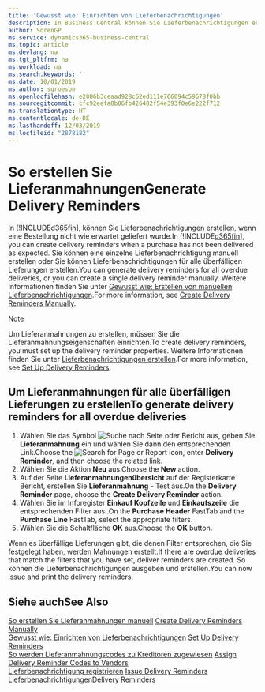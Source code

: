```yaml
---
title: 'Gewusst wie: Einrichten von Lieferbenachrichtigungen'
description: In Business Central können Sie Lieferbenachrichtigungen erstellen, wenn eine Bestellung nicht wie erwartet geliefert wurde.
author: SorenGP
ms.service: dynamics365-business-central
ms.topic: article
ms.devlang: na
ms.tgt_pltfrm: na
ms.workload: na
ms.search.keywords: ''
ms.date: 10/01/2019
ms.author: sgroespe
ms.openlocfilehash: e2086b3ceaad928c62ed111e766094c59678f0bb
ms.sourcegitcommit: cfc92eefa8b06fb426482f54e393f0e6e222f712
ms.translationtype: HT
ms.contentlocale: de-DE
ms.lasthandoff: 12/03/2019
ms.locfileid: "2878182"
---
```

# <a name="generate-delivery-reminders"></a><span data-ttu-id="12e63-103">So erstellen Sie Lieferanmahnungen</span><span class="sxs-lookup"><span data-stu-id="12e63-103">Generate Delivery Reminders</span></span>
<span data-ttu-id="12e63-104">In [!INCLUDE[d365fin](../../includes/d365fin_md.md)], können Sie Lieferbenachrichtigungen erstellen, wenn eine Bestellung nicht wie erwartet geliefert wurde.</span><span class="sxs-lookup"><span data-stu-id="12e63-104">In [!INCLUDE[d365fin](../../includes/d365fin_md.md)], you can create delivery reminders when a purchase has not been delivered as expected.</span></span> <span data-ttu-id="12e63-105">Sie können eine einzelne Lieferbenachrichtigung manuell erstellen oder Sie können Lieferbenachrichtigungen für alle überfälligen Lieferungen erstellen.</span><span class="sxs-lookup"><span data-stu-id="12e63-105">You can generate delivery reminders for all overdue deliveries, or you can create a single delivery reminder manually.</span></span> <span data-ttu-id="12e63-106">Weitere Informationen finden Sie unter [Gewusst wie: Erstellen von manuellen Lieferbenachrichtigungen](how-to-create-delivery-reminders-manually.md).</span><span class="sxs-lookup"><span data-stu-id="12e63-106">For more information, see [Create Delivery Reminders Manually](how-to-create-delivery-reminders-manually.md).</span></span>  

> [!NOTE]  
>  <span data-ttu-id="12e63-107">Um Lieferanmahnungen zu erstellen, müssen Sie die Lieferanmahnungseigenschaften einrichten.</span><span class="sxs-lookup"><span data-stu-id="12e63-107">To create delivery reminders, you must set up the delivery reminder properties.</span></span> <span data-ttu-id="12e63-108">Weitere Informationen finden Sie unter [Lieferbenachrichtigungen erstellen](how-to-set-up-delivery-reminders.md).</span><span class="sxs-lookup"><span data-stu-id="12e63-108">For more information, see [Set Up Delivery Reminders](how-to-set-up-delivery-reminders.md).</span></span>  

## <a name="to-generate-delivery-reminders-for-all-overdue-deliveries"></a><span data-ttu-id="12e63-109">Um Lieferanmahnungen für alle überfälligen Lieferungen zu erstellen</span><span class="sxs-lookup"><span data-stu-id="12e63-109">To generate delivery reminders for all overdue deliveries</span></span>  

1.  <span data-ttu-id="12e63-110">Wählen Sie das Symbol ![Suche nach Seite oder Bericht](../../media/ui-search/search_small.png "Symbol „Suche nach Seite oder Bericht“") aus, geben Sie **Lieferanmahnung** ein und wählen Sie dann den entsprechenden Link.</span><span class="sxs-lookup"><span data-stu-id="12e63-110">Choose the ![Search for Page or Report](../../media/ui-search/search_small.png "Search for Page or Report icon") icon, enter **Delivery Reminder**, and then choose the related link.</span></span>  
2.  <span data-ttu-id="12e63-111">Wählen Sie die Aktion **Neu** aus.</span><span class="sxs-lookup"><span data-stu-id="12e63-111">Choose the **New** action.</span></span>  
3.  <span data-ttu-id="12e63-112">Auf der Seite **Lieferanmahnungenübersicht** auf der Registerkarte Bericht, erstellen Sie **Lieferanmahnung** - Test aus.</span><span class="sxs-lookup"><span data-stu-id="12e63-112">On the **Delivery Reminder** page, choose the **Create Delivery Reminder** action.</span></span>  
4.  <span data-ttu-id="12e63-113">Wählen Sie im Inforegister **Einkauf Kopfzeile** und **Einkaufszeile** die entsprechenden Filter aus..</span><span class="sxs-lookup"><span data-stu-id="12e63-113">On the **Purchase Header** FastTab and the **Purchase Line** FastTab, select the appropriate filters.</span></span>  
5.  <span data-ttu-id="12e63-114">Wählen Sie die Schaltfläche **OK** aus.</span><span class="sxs-lookup"><span data-stu-id="12e63-114">Choose the **OK** button.</span></span>  

<span data-ttu-id="12e63-115">Wenn es überfällige Lieferungen gibt, die denen Filter entsprechen, die Sie festgelegt haben, werden Mahnungen erstellt.</span><span class="sxs-lookup"><span data-stu-id="12e63-115">If there are overdue deliveries that match the filters that you have set, deliver reminders are created.</span></span> <span data-ttu-id="12e63-116">So können die Lieferbenachrichtigungen ausgeben und erstellen.</span><span class="sxs-lookup"><span data-stu-id="12e63-116">You can now issue and print the delivery reminders.</span></span>  

## <a name="see-also"></a><span data-ttu-id="12e63-117">Siehe auch</span><span class="sxs-lookup"><span data-stu-id="12e63-117">See Also</span></span>  
 <span data-ttu-id="12e63-118">[So erstellen Sie Lieferanmahnungen manuell](how-to-create-delivery-reminders-manually.md) </span><span class="sxs-lookup"><span data-stu-id="12e63-118">[Create Delivery Reminders Manually](how-to-create-delivery-reminders-manually.md) </span></span>  
 <span data-ttu-id="12e63-119">[Gewusst wie: Einrichten von Lieferbenachrichtigungen](how-to-set-up-delivery-reminders.md) </span><span class="sxs-lookup"><span data-stu-id="12e63-119">[Set Up Delivery Reminders](how-to-set-up-delivery-reminders.md) </span></span>  
 <span data-ttu-id="12e63-120">[So werden Lieferanmahnungscodes zu Kreditoren zugewiesen](how-to-assign-delivery-reminder-codes-to-vendors.md) </span><span class="sxs-lookup"><span data-stu-id="12e63-120">[Assign Delivery Reminder Codes to Vendors](how-to-assign-delivery-reminder-codes-to-vendors.md) </span></span>  
 <span data-ttu-id="12e63-121">[Lieferbenachrichtigung registrieren](how-to-issue-delivery-reminders.md) </span><span class="sxs-lookup"><span data-stu-id="12e63-121">[Issue Delivery Reminders](how-to-issue-delivery-reminders.md) </span></span>  
 [<span data-ttu-id="12e63-122">Lieferbenachrichtigungen</span><span class="sxs-lookup"><span data-stu-id="12e63-122">Delivery Reminders</span></span>](delivery-reminders.md)

